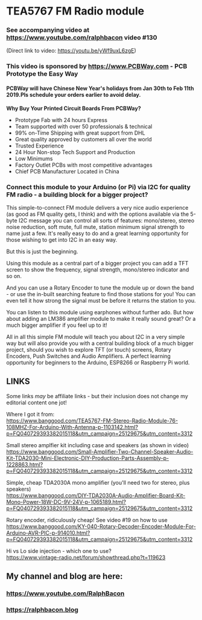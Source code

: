 # TEA5767 FM Radio module
### See accompanying video at https://www.youtube.com/ralphbacon video #130
(Direct link to video: https://youtu.be/yWf9uxL6zgE)

### This video is sponsored by https://www.PCBWay.com - PCB Prototype the Easy Way  
#### PCBWay will have Chinese New Year's holidays from Jan 30th to Feb 11th 2019.Pls schedule your orders earlier to avoid delay.

**Why Buy Your Printed Circuit Boards From PCBWay?**  
  * Prototype Fab with 24 hours Express  
  * Team supported with over 50 professionals & technical  
  * 99% on-Time Shipping with great support from DHL  
  * Great quality approved by customers all over the world  
  * Trusted Experience  
  * 24 Hour Non-stop Tech Support and Production  
  * Low Minimums  
  * Factory Outlet PCBs with most competitive advantages  
  * Chief PCB Manufacturer Located in China  

### Connect this module to your Arduino (or Pi) via **I2C** for quality FM radio - a building block for a bigger project?

This simple-to-connect FM module delivers a very nice audio experience (as good as FM quality gets, I think) and with the options available via the 5-byte I2C message you can control all sorts of features: mono/stereo, stereo noise reduction, soft mute, full mute, station minimum signal strength to name just a few. It's really easy to do and a great learning opportunity for those wishing to get into I2C in an easy way.

But this is just the beginning.

Using this module as a central part of a bigger project you can add a TFT screen to show the frequency, signal strength, mono/stereo indicator and so on.

And you can use a Rotary Encoder to tune the module up or down the band - or use the in-built searching feature to find those stations for you! You can even tell it how strong the signal must be before it returns the station to you.

You can listen to this module using earphones without further ado. But how about adding an LM386 amplifier module to make it really sound great? Or a much bigger amplifier if you feel up to it!

All in all this simple FM module will teach you about I2C in a very simple way but will also provide you with a central building block of a much bigger project, should you wish to explore TFT (or touch) screens, Rotary Encoders, Push Switches and Audio Amplifiers. A perfect learning opportunity for beginners to the Arduino, ESP8266 or Raspberry Pi world.

## LINKS
Some links _may_ be affiliate links - but their inclusion does not change my editorial content one jot!

Where I got it from:  
https://www.banggood.com/TEA5767-FM-Stereo-Radio-Module-76-108MHZ-For-Arduino-With-Antenna-p-1103142.html?p=FQ040729393382015118&utm_campaign=25129675&utm_content=3312

Small stereo amplfier kit including case and speakers (as shown in video)  
https://www.banggood.com/Small-Amplifier-Two-Channel-Speaker-Audio-Kit-TDA2030-Mini-Electronic-DIY-Production-Parts-Assembly-p-1228863.html?p=FQ040729393382015118&utm_campaign=25129675&utm_content=3312

Simple, cheap TDA2030A mono amplifier (you'll need two for stereo, plus speakers)  
https://www.banggood.com/DIY-TDA2030A-Audio-Amplifier-Board-Kit-Mono-Power-18W-DC-9V-24V-p-1065189.html?p=FQ040729393382015118&utm_campaign=25129675&utm_content=3312

Rotary encoder, ridiculously cheap! See video #19 on how to use  
https://www.banggood.com/KY-040-Rotary-Decoder-Encoder-Module-For-Arduino-AVR-PIC-p-914010.html?p=FQ040729393382015118&utm_campaign=25129675&utm_content=3312

Hi vs Lo side injection - which one to use?  
https://www.vintage-radio.net/forum/showthread.php?t=119623

## My channel and blog are here:  

### https://www.youtube.com/RalphBacon  
### https://ralphbacon.blog  
